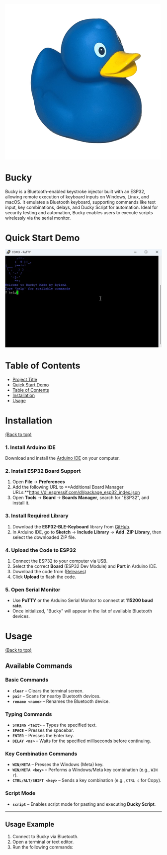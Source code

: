 ![Bucky](https://raw.githubusercontent.com/rylena/Bucky/refs/heads/main/Bucky.png)

# Bucky

Bucky is a Bluetooth-enabled keystroke injector built with an ESP32, allowing remote execution of keyboard inputs on Windows, Linux, and macOS. It emulates a Bluetooth keyboard, supporting commands like text input, key combinations, delays, and Ducky Script for automation. Ideal for security testing and automation, Bucky enables users to execute scripts wirelessly via the serial monitor.


# Quick Start Demo

![Demo Preview](https://raw.githubusercontent.com/rylena/Bucky/refs/heads/main/demo.gif)

# Table of Contents

- [Project Title](#project-title)
- [Quick Start Demo](#quick-start-demo)
- [Table of Contents](#table-of-contents)
- [Installation](#installation)
- [Usage](#usage)


# Installation
[(Back to top)](#table-of-contents)

### 1. Install Arduino IDE  
Download and install the [Arduino IDE](https://www.arduino.cc/en/software) on your computer.  

### 2. Install ESP32 Board Support  
1. Open **File** → **Preferences**  
2. Add the following URL to **Additional Board Manager URLs:**https://dl.espressif.com/dl/package_esp32_index.json
3. Open **Tools** → **Board** → **Boards Manager**, search for "ESP32", and install it.  

### 3. Install Required Library  
1. Download the **ESP32-BLE-Keyboard** library from [GitHub](https://github.com/T-vK/ESP32-BLE-Keyboard).  
2. In Arduino IDE, go to **Sketch** → **Include Library** → **Add .ZIP Library**, then select the downloaded ZIP file.  

### 4. Upload the Code to ESP32  
1. Connect the ESP32 to your computer via USB.  
2. Select the correct **Board** (ESP32 Dev Module) and **Port** in Arduino IDE.
3. Download the code from ([Releases](https://github.com/rylena/Bucky/releases/tag/bucky))
4. Click **Upload** to flash the code.  

### 5. Open Serial Monitor  
- Use **PuTTY** or the Arduino Serial Monitor to connect at **115200 baud rate**.  
- Once initialized, "Bucky" will appear in the list of available Bluetooth devices.  


# Usage
[(Back to top)](#table-of-contents)

## Available Commands  

### **Basic Commands**  
- **`clear`** – Clears the terminal screen.  
- **`pair`** – Scans for nearby Bluetooth devices.  
- **`rename <name>`** – Renames the Bluetooth device.  

### **Typing Commands**  
- **`STRING <text>`** – Types the specified text.  
- **`SPACE`** – Presses the spacebar.  
- **`ENTER`** – Presses the Enter key.  
- **`DELAY <ms>`** – Waits for the specified milliseconds before continuing.  

### **Key Combination Commands**  
- **`WIN/META`** – Presses the Windows (Meta) key.  
- **`WIN/META <key>`** – Performs a Windows/Meta key combination (e.g., `WIN r`).  
- **`CTRL/ALT/SHIFT <key>`** – Sends a key combination (e.g., `CTRL c` for Copy).  

### **Script Mode**  
- **`script`** – Enables script mode for pasting and executing **Ducky Script**.  

---

## Usage Example  

1. Connect to Bucky via Bluetooth.  
2. Open a terminal or text editor.  
3. Run the following commands:  
